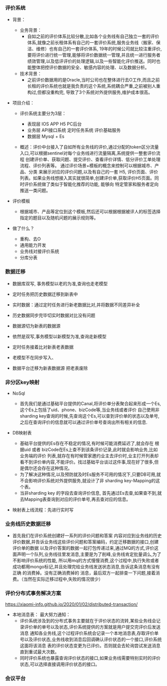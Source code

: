 ### 评价系统

- 背景：
    - 业务背景：
        - 自如之前的评价体系比较分散,比如各个业务线有自己独立一套的评价体系,就像之前长租体系有自己的一套评价系统,服务业务线（搬家、保洁、维修）也有自己的一套评价体系,
          19年的时候公司就比较注重评价,要将评价进行统一管理,能够将评价数据统一管理,并且统一进行服务者绩效管理,以及低评评价的处理逻辑,以及一些智能化评价推送。同时也 能整体把控评价数据的安全、敏感内容的处理、以及数据分析。
    - 技术背景：
        - 之前评价数据用的是Oracle,当时公司也在整体进行去O工作,而且之前长租的评价系统也就是我负责的这个系统,系统耦合严重,之前被别人重构过,但都没重构完, 导致了3个系统对外提供服务,维护成本很高。

- 项目介绍：
    - 评价系统主要分为3层：
        - 表现层 IOS APP H5 PC后台
        - 业务层 API接口系统 定时任务系统 评价基础服务
        - 数据层 Mysql + Es

    - 概述：评价中台接入了自如所有业务线的评价,通过分配的token区分流量入口,可以根据sentinel对每个业务线进行流量隔离,系统提供一整套评价流程
      创建评价单、获取问题、提交评价、查看评价详情、低分评价工单处理流程、评价列表等。 通过评价场景+模板的概念来控制可以根据城市、产品、分类 来展示对应的评价问题,以及有自己的一套 H5,
      评价页面、评价列表。如果业务线想接入其实就很简单,创建评价单,获取评价H5页面。同时评价系统做了类似于智能化推荐的功能, 能够向 特定管家和服务者定向推送一类问题。

- 评价模板
    - 根据城市、产品等定位到这个模板,然后还可以根据根据被评人的标签选择指定的题目以及随机问题的展示规则等。

- 做了什么？
    - 重构、去O
    - 通用能力开发
    - 业务线对接评价系统
    - 分库分表

### 数据迁移

- 数据库双写, 事务模型以老的为准,查询也走老模型
- 定时任务把历史数据迁移到新表中
- 实时数据：通过定时任务进行新老数据比对,并将数据不同差异补全

- 历史数据同步完毕切实时数据对比没有问题
- 数据源切为新表的数据源
- 依然是双写,事务模型以新模型为准,查询走新模型
- 定时任务接着比对新表老表数据

- 老模型不在同步写入、
- 数据平台迁移为新表数据源 把老表废除

### 非分区key映射

- NoSql
    - 首先我们是通过基础平台提供的Canal,将评价单分表聚合起来形成一个Es,这个Es上包括了uid、phone、bizCode等,当业务线或者评价 自己使用非sharding
      key查询的时候,先查询这个Es,可以查到评价单的状态以及单号,之后在查询评价的信息就可以通过评价单号查询出所有相关的信息.

- DB映射表
    - 基础平台提供的Es存在不稳定的情况,有时候可能消费延迟了,就会存在 根据uid 或者 bizCode在Es上查不到该条评价记录,此时就会影响业务,比如业务端的评价
      列表,就存在有时候管家邀约业主去评价时,业主打开列表却看不到评价单内容,不能评价。找过基础平台谈过这件事,现在好了很多,但是偶尔还会存在这种情况。
    - 为了解决这种情况,以及预防就及时Es服务不可用的情况下,只要DB可用,就不会影响评价系统对外提供服务,就设计了非 sharding key-Mapping的这个表。
    - 当非sharding key 的字段去查询评价信息, 首先通过Es去查,如果查不到,就去Mapping表查询到对应的评价单号,再去查对应的信息。

- 映射表上线流程：先进行实时写

### 业务线历史数据迁移

- 首先我们在评价系统创建好一系列的评价问题和答案 内容对应到业务线的历史评价数据,并告诉业务线这些评价问题和答案编码，约定迁移数据的接口,创建评价单的数据
  以及评价答案的数据一起打包传递过来,通过MQ的方式,评价这面声明一个队列,业务线往里发消息,主要是为了削峰,业务线肯定批量调么,为了不影响评价系统的性能,
  所以用mq的方式慢慢消费,这个过程中,执行失败或者成功都用mongo标记,并且处理完给业务线发送状态消息,告诉这条消息有没有正确 的消费掉。没有正确消费掉的
  消息，最后双方一起排查一下问题,接着消费。（当然在实际迁移过程中,失败的情况很少）

### 评价分布式事务解决方案
https://xiaomi-info.github.io/2020/01/02/distributed-transaction/

- 本地消息表：
   最大努力通知：
   - 评价系统涉及到的分布式事务主要就在于评价状态的流转,某些业务线会记录评价单的单号以及状态,评价系统提供的方案就是用户提交完评价后发送消息
    通知各业务线,这个过程评价系统会记录一个本地消息表,存取评价单号以及评价状态,业务线收到消息后回调确认评价状态的一个接口,评价系统这面将该消息
     表的评价状态变更为已评价。否则就会去轮询尝试发送消息直到重试最大次数。
   - 同时评价系统也暴露查询评价状态的接口,如果业务线需要特别实时的评价状态,可以选择直接调用评价状态的接口。



### 会议平台
